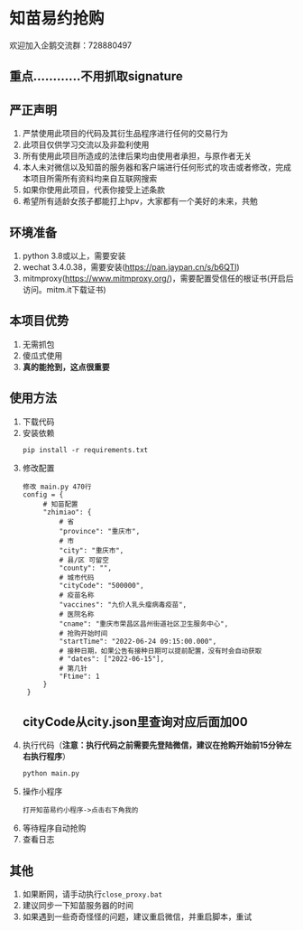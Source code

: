 # 知苗易约抢购

欢迎加入企鹅交流群：728880497
## 重点............不用抓取signature
## 严正声明

1. 严禁使用此项目的代码及其衍生品程序进行任何的交易行为
2. 此项目仅供学习交流以及非盈利使用
3. 所有使用此项目所造成的法律后果均由使用者承担，与原作者无关
4. 本人未对微信以及知苗的服务器和客户端进行任何形式的攻击或者修改，完成本项目所需所有资料均来自互联网搜索
5. 如果你使用此项目，代表你接受上述条款
6. 希望所有适龄女孩子都能打上hpv，大家都有一个美好的未来，共勉

## 环境准备

1. python 3.8或以上，需要安装
2. wechat 3.4.0.38，需要安装(https://pan.jaypan.cn/s/b6QTl)
3. mitmproxy(https://www.mitmproxy.org/)，需要配置受信任的根证书(开启后访问。mitm.it下载证书)

## 本项目优势

1. 无需抓包
2. 傻瓜式使用
3. **真的能抢到，这点很重要**

## 使用方法

1. 下载代码
2. 安装依赖
   ```
   pip install -r requirements.txt
    ```
3. 修改配置
   ```
   修改 main.py 470行
   config = {
        # 知苗配置
        "zhimiao": {
            # 省
            "province": "重庆市",
            # 市
            "city": "重庆市",
            # 县/区 可留空
            "county": "",
            # 城市代码
            "cityCode": "500000",
            # 疫苗名称
            "vaccines": "九价人乳头瘤病毒疫苗",
            # 医院名称
            "cname": "重庆市荣昌区昌州街道社区卫生服务中心",
            # 抢购开始时间
            "startTime": "2022-06-24 09:15:00.000",
            # 接种日期，如果公告有接种日期可以提前配置，没有时会自动获取
            # "dates": ["2022-06-15"],
            # 第几针
            "Ftime": 1
        }
    }
   ```
   ## cityCode从city.json里查询对应后面加00
4. 执行代码（**注意：执行代码之前需要先登陆微信，建议在抢购开始前15分钟左右执行程序**）
   ```
   python main.py
   ```
5. 操作小程序
   ```
   打开知苗易约小程序->点击右下角我的
   ```
6. 等待程序自动抢购
7. 查看日志

## 其他

1. 如果断网，请手动执行`close_proxy.bat`
2. 建议同步一下知苗服务器的时间
3. 如果遇到一些奇奇怪怪的问题，建议重启微信，并重启脚本，重试
